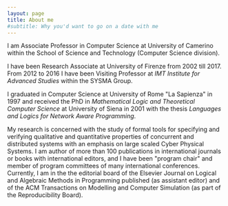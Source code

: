 ```yaml
---
layout: page
title: About me
#subtitle: Why you'd want to go on a date with me
---
```


I am Associate Professor in Computer Science at University of Camerino within the School of Science and Technology (Computer Science division). 

I have been Research Associate at University of Firenze from 2002 till 2017. From 2012 to 2016 I have been Visiting Professor at _IMT Institute for Advanced Studies_ within the SYSMA Group. 

I graduated in Computer Science at University of Rome "La Sapienza" in 1997 and received the PhD in _Mathematical Logic and Theoretical Computer Science_ at University of Siena in 2001 with the thesis _Languages and Logics for Network Aware Programming_.


My research is concerned with the study of formal tools for specifying and verifying qualitative and quantitative properties of concurrent and distributed systems with an emphasis on large scaled Cyber Physical Systems. I am author of more than 100 publications in international journals or books with international editors, and I have been "program chair" and member of program committees of many international conferences. Currently, I am in the the editorial board of the  Elsevier Journal on Logical and Algebraic Methods in Programming published (as assistant editor) and of the ACM Transactions on Modelling and Computer Simulation (as part of the Reproducibility Board).
